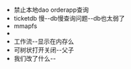 ###
- 禁止本地dao  orderapp查询
- ticketdb 慢--db慢查询问题--db也太弱了
- mmapfs
-
- 工作流--显示在内存么
- 可树状打开关闭--父子
- 我们改了什么--
